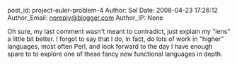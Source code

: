 post_id: project-euler-problem-4
Author: Sol
Date: 2008-04-23 17:26:12
Author_Email: noreply@blogger.com
Author_IP: None

Oh sure, my last comment wasn't meant to contradict, just explain my "lens" a
little bit better.  I forgot to say that I do, in fact, do lots of work in
"higher" languages, most often Perl, and look forward to the day I have enough
spare to to explore one of these fancy new functional languages in depth.

